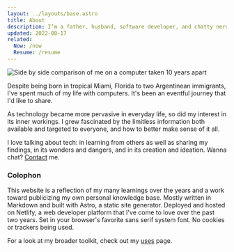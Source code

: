 ```yaml
---
layout: ../layouts/base.astro
title: About
description: I’m a father, husband, software developer, and chatty nerd.
updated: 2022-08-17
related:
  Now: /now
  Resume: /resume
---
```


![Side by side comparison of me on a computer taken 10 years apart](/img/10-years.jpg "Side by side comparison of me on a computer taken 10 years apart")

Despite being born in tropical Miami, Florida to two Argentinean immigrants, I've spent much of my life with computers. It's been an eventful journey that I'd like to share.

As technology became more pervasive in everyday life, so did my interest in its inner workings. I grew fascinated by the limitless information both available and targeted to everyone, and how to better make sense of it all.

I love talking about tech: in learning from others as well as sharing my findings, in its wonders and dangers, and in its creation and ideation. Wanna chat? [Contact](/contact) me.

### Colophon

This website is a reflection of my many learnings over the years and a work toward publicizing my own personal knowledge base. Mostly written in Markdown and built with Astro, a static site generator. Deployed and hosted on Netlify, a web developer platform that I've come to love over the past two years. Set in your browser's favorite sans serif system font. No cookies or trackers being used.

For a look at my broader toolkit, check out my [uses](/uses) page.